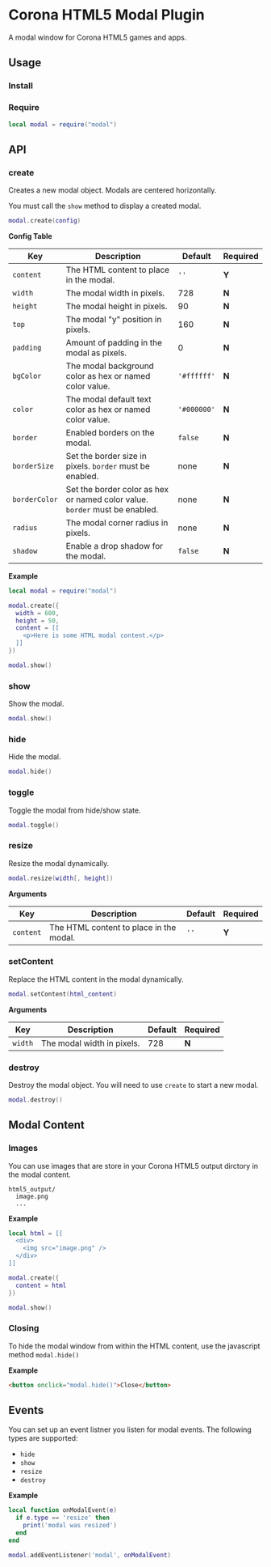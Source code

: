 # Corona HTML5 Modal Plugin

A modal window for Corona HTML5 games and apps.

## Usage

### Install

### Require

```lua
local modal = require("modal")
```

## API

### create

Creates a new modal object. Modals are centered horizontally.

You must call the `show` method to display a created modal.

```lua
modal.create(config)
```

__Config Table__

|Key|Description|Default|Required|
|---|-----------|-------|--------|
|`content`|The HTML content to place in the modal.|`''`|__Y__|
|`width`|The modal width in pixels.|728|__N__|
|`height`|The modal height in pixels.|90|__N__|
|`top`|The modal "y" position in pixels.|160|__N__|
|`padding`|Amount of padding in the modal as pixels.|0|__N__|
|`bgColor`|The modal background color as hex or named color value.|`'#ffffff'`|__N__|
|`color`|The modal default text color as hex or named color value.|`'#000000'`|__N__|
|`border`|Enabled borders on the modal.|`false`|__N__|
|`borderSize`|Set the border size in pixels. `border` must be enabled.|none|__N__|
|`borderColor`|Set the border color as hex or named color value. `border` must be enabled.|none|__N__|
|`radius`|The modal corner radius in pixels.|none|__N__|
|`shadow`|Enable a drop shadow for the modal.|`false`|__N__|

__Example__

```lua
local modal = require("modal")

modal.create({
  width = 600,
  height = 50,
  content = [[
    <p>Here is some HTML modal content.</p>
  ]]
})

modal.show()
```

### show

Show the modal.

```lua
modal.show()
```

### hide

Hide the modal.

```lua
modal.hide()
```

### toggle

Toggle the modal from hide/show state.

```lua
modal.toggle()
```

### resize

Resize the modal dynamically.

```lua
modal.resize(width[, height])
```

__Arguments__

|Key|Description|Default|Required|
|---|-----------|-------|--------|
|`content`|The HTML content to place in the modal.|`''`|__Y__|


### setContent

Replace the HTML content in the modal dynamically.

```lua
modal.setContent(html_content)
```

__Arguments__

|Key|Description|Default|Required|
|---|-----------|-------|--------|
|`width`|The modal width in pixels.|728|__N__|

### destroy

Destroy the modal object. You will need to use `create` to start a new modal.

```lua
modal.destroy()
```

## Modal Content

### Images

You can use images that are store in your Corona HTML5 output dirctory in the modal content.

```
html5_output/
  image.png
  ...
```

__Example__

```lua
local html = [[
  <div>
    <img src="image.png" />
  </div>
]]

modal.create({
  content = html
})

modal.show()
```

### Closing

To hide the modal window from within the HTML content, use the javascript method `modal.hide()`

__Example__

```html
<button onclick="modal.hide()">Close</button>
```

## Events

You can set up an event listner you listen for modal events. The following types are supported:

 - `hide`
 - `show`
 - `resize`
 - `destroy`

__Example__

```lua
local function onModalEvent(e)
  if e.type == 'resize' then
    print('modal was resized')
  end
end

modal.addEventListener('modal', onModalEvent)
```